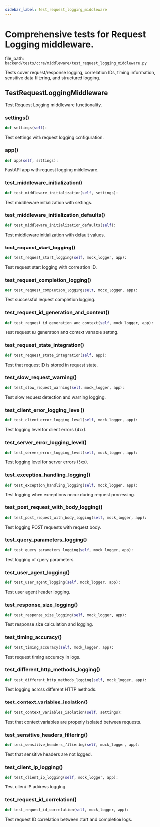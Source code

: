 ```yaml
---
sidebar_label: test_request_logging_middleware
---
```


# Comprehensive tests for Request Logging middleware.

  file_path: `backend/tests/core/middleware/test_request_logging_middleware.py`

Tests cover request/response logging, correlation IDs, timing information,
sensitive data filtering, and structured logging.

## TestRequestLoggingMiddleware

Test Request Logging middleware functionality.

### settings()

```python
def settings(self):
```

Test settings with request logging configuration.

### app()

```python
def app(self, settings):
```

FastAPI app with request logging middleware.

### test_middleware_initialization()

```python
def test_middleware_initialization(self, settings):
```

Test middleware initialization with settings.

### test_middleware_initialization_defaults()

```python
def test_middleware_initialization_defaults(self):
```

Test middleware initialization with default values.

### test_request_start_logging()

```python
def test_request_start_logging(self, mock_logger, app):
```

Test request start logging with correlation ID.

### test_request_completion_logging()

```python
def test_request_completion_logging(self, mock_logger, app):
```

Test successful request completion logging.

### test_request_id_generation_and_context()

```python
def test_request_id_generation_and_context(self, mock_logger, app):
```

Test request ID generation and context variable setting.

### test_request_state_integration()

```python
def test_request_state_integration(self, app):
```

Test that request ID is stored in request state.

### test_slow_request_warning()

```python
def test_slow_request_warning(self, mock_logger, app):
```

Test slow request detection and warning logging.

### test_client_error_logging_level()

```python
def test_client_error_logging_level(self, mock_logger, app):
```

Test logging level for client errors (4xx).

### test_server_error_logging_level()

```python
def test_server_error_logging_level(self, mock_logger, app):
```

Test logging level for server errors (5xx).

### test_exception_handling_logging()

```python
def test_exception_handling_logging(self, mock_logger, app):
```

Test logging when exceptions occur during request processing.

### test_post_request_with_body_logging()

```python
def test_post_request_with_body_logging(self, mock_logger, app):
```

Test logging POST requests with request body.

### test_query_parameters_logging()

```python
def test_query_parameters_logging(self, mock_logger, app):
```

Test logging of query parameters.

### test_user_agent_logging()

```python
def test_user_agent_logging(self, mock_logger, app):
```

Test user agent header logging.

### test_response_size_logging()

```python
def test_response_size_logging(self, mock_logger, app):
```

Test response size calculation and logging.

### test_timing_accuracy()

```python
def test_timing_accuracy(self, mock_logger, app):
```

Test request timing accuracy in logs.

### test_different_http_methods_logging()

```python
def test_different_http_methods_logging(self, mock_logger, app):
```

Test logging across different HTTP methods.

### test_context_variables_isolation()

```python
def test_context_variables_isolation(self, settings):
```

Test that context variables are properly isolated between requests.

### test_sensitive_headers_filtering()

```python
def test_sensitive_headers_filtering(self, mock_logger, app):
```

Test that sensitive headers are not logged.

### test_client_ip_logging()

```python
def test_client_ip_logging(self, mock_logger, app):
```

Test client IP address logging.

### test_request_id_correlation()

```python
def test_request_id_correlation(self, mock_logger, app):
```

Test request ID correlation between start and completion logs.
